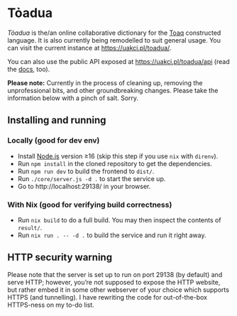 # Tỏadua

*Tỏadua* is the/an online collaborative dictionary for the
[Toaq](http://toaq.org) constructed language. It is also currently
being remodelled to suit general usage. You can visit the current
instance at <https://uakci.pl/toadua/>.

You can also use the public API exposed at
<https://uakci.pl/toadua/api> (read the [docs](docs/api.md), too).

**Please note:** Currently in the process of cleaning up, removing the
unprofessional bits, and other groundbreaking changes. Please take the
information below with a pinch of salt. Sorry.

## Installing and running

### Locally (good for dev env)

* Install [Node.js](https://nodejs.org/en/) version ≥16 (skip this step if you use `nix` with `direnv`).
* Run `npm install` in the cloned repository to get the dependencies.
* Run `npm run dev` to build the frontend to `dist/`.
* Run `./core/server.js -d .` to start the service up.
* Go to http://localhost:29138/ in your browser.

### With Nix (good for verifying build correctness)

* Run `nix build` to do a full build. You may then inspect the contents of `result/`.
* Run `nix run . -- -d .` to build the service and run it right away.

## HTTP security warning

Please note that the server is set up to run on port 29138 (by
default) and serve HTTP; however, you’re not supposed to expose the
HTTP website, but rather embed it in some other webserver of your
choice which supports HTTPS (and tunnelling). I have rewriting the
code for out-of-the-box HTTPS-ness on my to-do list.
